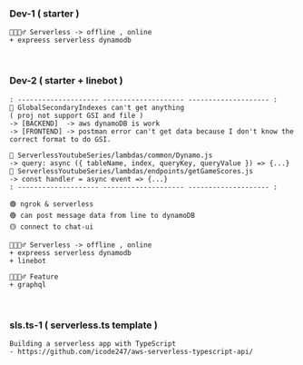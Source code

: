 <!-- <table>
  <tr>
    <td align="center">README</td>
  </tr>
  <tr>
    <td align="center"><img src="https://user-images.githubusercontent.com/73060136/170978123-74321c58-f497-4c36-a2e9-cb719add57cc.jpeg" width=100%></td>
  </tr>
</table> -->


### Dev-1 ( starter )
```
🌊🏄🏻‍♂️ Serverless -> offline , online
+ expreess serverless dynamodb
```

</br>

### Dev-2 ( starter + linebot )
```
: -------------------- -------------------- -------------------- :
🔴 GlobalSecondaryIndexes can't get anything 
( proj not support GSI and file )
-> [BACKEND]  -> aws dynamoDB is work
-> [FRONTEND] -> postman error can't get data because I don't know the correct format to do GSI.

🥲 ServerlessYoutubeSeries/lambdas/common/Dynamo.js 
-> query: async ({ tableName, index, queryKey, queryValue }) => {...}
🥲 ServerlessYoutubeSeries/lambdas/endpoints/getGameScores.js 
-> const handler = async event => {...}
: -------------------- -------------------- -------------------- :

🟢 ngrok & serverless
🟢 can post message data from line to dynamoDB
🟡 connect to chat-ui

🌊🏄🏻‍♂️ Serverless -> offline , online
+ expreess serverless dynamodb
+ linebot

🌊🏄🏻‍♂️ Feature
+ graphql
```

</br>

### sls.ts-1 ( serverless.ts template )
```
Building a serverless app with TypeScript
- https://github.com/icode247/aws-serverless-typescript-api/
```
